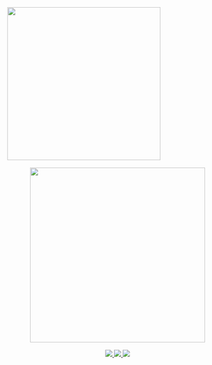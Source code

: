 <div align=center style="display: flex; align-items: flex-start;">
  <img src="https://github-readme-stats.vercel.app/api/top-langs/?username=plutoin&theme=discord_old_blurple&exclude_repo=college-song-festival,payroll-system,blind-spot-alert,vending-machine,score,reg-exp,parcel-template-basic,TIL&layout=compact&langs_count=8" width="350px">
</div>

<br/>

<div align=center>
  <img src="https://github-readme-stats.vercel.app/api?username=plutoin&hide=contribs,prs,stars,issues&theme=discord_old_blurple&show_icons=true" width="400px">
</div>

<br/>

<div align=center>
  <a href="www.linkedin.com/in/soyeon-jang-p1uto">
    <img src="https://img.shields.io/badge/LinkedIn-%230A66C2.svg?style=flat-square&logo=linkedin&logoColor=white">
  </a>
  <a href="https://velog.io/@plutoin">
    <img src="https://img.shields.io/badge/Velog-%2320C997.svg?style=flat-square&logo=velog&logoColor=white">
  </a>
  <a href="https://watchusrise.notion.site/PORTFOLIO-67d77007ff9646b1a88ecc8c558c5923">
    <img src="https://img.shields.io/badge/Portfolio-%23000000.svg?style=flat-square&logo=notion&logoColor=white">
  </a>
</div>
